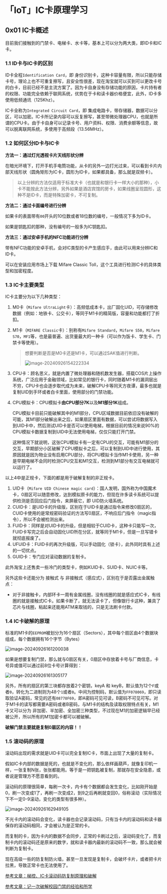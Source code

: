 # 「IoT」IC卡原理学习



## 0x01 IC卡概述

目前我们接触到的门禁卡、电梯卡、水卡等，基本上可以分为两大类，即ID卡和IC卡。

### 1.1 ID卡与IC卡的区别

ID卡全程`Identification Card`，即 身份识别卡，这种卡容量有限，所以只能存储卡号，理论上也不可重复擦写，且安全性很差，现在淘宝就可以买到可以更改卡号的白卡，目前已经不是主流方案了。因为卡自身没有存储功能的原因，卡片持有者的权限、功能完全依赖于联网系统，优势在于卡和读卡器价格便宜，此外，ID卡多使用低频通讯（125Khz）。

IC卡全称为`Integrated Circuit Card`，即 集成电路卡，带存储器，数据可以分区，可以加密。IC卡所记录内容可以反复擦写，甚至带微处理器CPU，也就是所谓的CPU卡。由于卡自身可以记录卡号、用户资料、权限、消费余额等信息，故可以脱离联网系统，多使用于高频段（13.56MHz）。

### 1.2 如何区分ID卡与IC卡

**方法一：通过灯光透视卡片天线形状分辨**

在暗光环境下，打开手机手电筒功能，从卡的另外一边打光过来，可以看到卡片内部天线形状（圆角矩形为IC卡，圆形为ID卡，如果都具备，那么就是双频卡）。

> 以上分辨的方法仅适用于标准大卡（也就是和银行卡一样大小的那种），小卡不能按此方法分辨，另外如果是酒店宾馆的房卡，如果线圈呈现圆形，这种不是ID卡，而是特殊加密卡，不可复制。

**方法二：通过卡面编号进行分辨**

如果卡的表面带有`00`开头的10位数或者18位数的编号，一般情况下多为ID卡。

如果是钥匙扣的那种，没有编号的一般多为IC钥匙扣。

**方法三：通过安卓手机的NFC功能进行分辨**

带有NFC功能的安卓手机，会对IC类型的卡产生感应手，由此可以用来分辨IC和ID卡。

可以在安装应用市场上下载 Mifare Classic Toll，这个工具进行检测IC卡的具体类型和加密程度。



### 1.3 IC卡主要类型

IC卡主要分为以下几种类型：

1. M0卡（`Mifare UltraLight`卡）：高频低成本卡，出厂固化UID，可存储修改数据（例如：地铁卡、公交卡），等同于M1卡的精简版，容量和功能都打了折扣。

2. M1卡（`MIFARE Classic`卡）：别称有`Mifare Standard`，`Mifare S50`，`Mifare S70`，`MF1`等，也是最普遍、出货量最大的一种卡（可以作为饭卡、学生卡、门禁卡等使用）。

   > 想要判断是否是M0卡还是M1卡，可以通过SAK值进行判断。
   >
   > ![image-20240926154222334](https://takuya-1305710862.cos.ap-shanghai.myqcloud.com/A1ways0nline/pic/image-20240926154222334.png)

3. CPU卡：顾名思义，就是内置了微处理器和随机数发生器，搭载COS片上操作系统，广泛应用于金融领域，比如常见的银行卡，同时随着M1卡的漏洞层出不穷，CPU卡也会逐步取代成为未来，破解CPU卡等同天方夜谭，最多也就是复制UID到手环或者白卡里面，使用部分的门禁功能。

4. CPU模拟卡：CPU模拟卡**由CPU部分7K**以及**M1部分1K**组成。

   CPU模拟卡目前只能破解其中的M1部分，CPU区域数据目前依旧没有破解的可能，其M1部分破解出来之后，如果扇区里面有数据，可以尝试将数据写入到UID卡中，然后测试UID卡是否可以使用电梯，根据目前的情况来说90%的CPU模拟卡数据复制到UID中无法使用电梯，仅仅只能打开门禁。

   这种情况下就说明，这张CPU模拟卡有一定有CPU的交互，可能有M1部分的交互，早期部分小区破解了CPU模拟卡之后，可以复制到UID中进行使用，其原因就是因为物业没有启用CPU部分，将CPU模拟卡当作M1卡使用，另一种是早期电梯不会同时检测CPU交互和M1交互，检测到M1部分有交互电梯就可以运行了。



以上4中是正规卡，下面的都是用于破解复制的非正规卡。



1. UID卡（`Mifare UID Chinese magic card`）：国人发明，国外称为中国魔术卡，0扇区可以随意修改，达到模拟原卡的能力，但现在许多读卡系统可以提供检测是否回应后门指令，来屏蔽它，即 UID防火墙系统。
2. CUID卡：是UID卡的升级版，区别在于UID卡是通过指令来修改0扇区的，CUID卡使用的是常规密码验证的方法写0扇区，不响应后门指令（magic指令），所以不会被检测出来。
3. FUID卡：同样是对UID卡的升级，但是相较于CUID卡，这种卡只能写一次，FUID卡写完之后会自动固化UID所在分区，就等同于M1卡，但是一旦写错卡就彻底报废了。
4. UFUID卡：FUID卡的再次升级版，可以手动固化（锁卡），此外同时具有上述的一切优点。
5. GUID卡：专门应对滚动数据的复制卡。

此外淘宝上还售卖一些冷门的类型卡，例如KUID卡、SUID卡、NUIC卡等。

另外这些卡还能分为 接触式 与 非接触式（感应式），区别在于是否露出金属触点：

- 对于非接触卡，内部环卡一周有金属线圈，没有线圈的就是感应式IC卡，有线圈的就是接触式IC卡。如果卡断了，就无法读卡了，但像银行卡这种，兼具了芯片与线圈，粘起来还能用ATM来取钱的，只是无法刷卡付款。



### 1.4 IC卡破解的原理

标准的M1卡的`EEPROM`被划分为16个扇区（Sectors），其中每个扇区由4个数据块组成，每个数据拥有16个字节（Bytes）

![image-20240926161200038](https://takuya-1305710862.cos.ap-shanghai.myqcloud.com/A1ways0nline/pic/image-20240926161200038.png)

如果是想要复制门禁，那么就与0扇区有关，0扇区中存放着卡号与厂商信息，卡号异或值可以通过前8位卡号计算得到：

![image-20240926161305177](https://takuya-1305710862.cos.ap-shanghai.myqcloud.com/A1ways0nline/pic/image-20240926161305177.png)

另外，所有的扇区的第三块都存放着2个密钥，keyA 和 keyB，默认值为12个`F`或者`0`，转化为二进制则为48个`1`或者`0`。中间为控制码，默认值为`FF078069`，即只读取验证A密码，常见的还有`08778F69`，即A密码可见可读，B密码不可见可写。对于M1卡的读写都需要A密码或者B密码，与M1卡的结构及读取权限特点有关，M1卡又可以分为 非加密、半加密、全加密三种类型，不过现在M1的加密逻辑早已经被公开，所以所有的M1加密卡都可以被破解。

**破解门禁主要就是复制0扇区的内容！！**



### 1.5 滚动码的原理

滚动码出现的需求就是UID卡可以完全复制IC卡，市面上出现了大量的复制卡。

假如IC卡内部的数据是死的，也就是不变化的，那么依样画葫芦，就像复印机一样，一张复制N张，张张都能用。等于是一把钥匙被复制，那就存在安全隐患，或者说是管理方不愿意看到的。

滚动码的原理很简单，每刷一次卡，内卡有个数据都会发生变化，比如刚开始是0，刷一次变成1了，再刷一次变成2，到9之后再刷就变回0，俗称滚动（实际情况下不一定0-9滚动，变化的类型有很多种）。

![image-20240926162949105](https://takuya-1305710862.cos.ap-shanghai.myqcloud.com/A1ways0nline/pic/image-20240926162949105.png)

不光卡内的滚动码会变化，读卡器也会记录滚动码，只有当卡内的滚动码和读卡器保存的滚动码相同，才会被认为是正常的卡。

而复制的卡，因为卡内的数据不会同步，正常的卡刷过之后，滚动码变化了，而复制卡内的滚动码还是原来的数字，就和读卡器内最新的滚动码不一致，那么就会被判断为复制卡。

现在高级一些的防复制防火墙，甚至一旦发现是复制卡，会破坏卡片，或者把卡片拉黑，导致正常卡也无法使用了。







[参考文章：梯控、IC卡滚动码防复制原理和破解](https://nfctool.cn/4465/elementor-4465)

[参考文章：记一次破解校园门禁的经验和所学](https://linux.do/t/topic/216481)